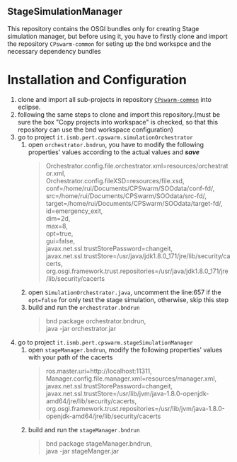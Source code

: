 ## StageSimulationManager

This repository contains the OSGI bundles only for creating Stage simulation manager, but before using it, you have to firstly clone and import the repository `CPswarm-common` for seting up the bnd workspce and the necessary dependency bundles 


# Installation and Configuration

1. clone and import all sub-projects in repository [`CPswarm-common`](https://git.pertforge.ismb.it/rzhao/cpswarm-common/tree/master) into eclipse.
2. following the same steps to clone and import this repository.(must be sure the box "Copy projects into workspace" is checked, so that this repository can use the bnd workspace configuration) 
3. go to project `it.ismb.pert.cpswarm.simulationOrchestrator` 
    1. open `orchestrator.bndrun`, you have to modify the following properties' values according to the actual values and ***save***
        >Orchestrator.config.file.orchestrator.xml=resources/orchestrator.xml,\
	    >Orchestrator.config.fileXSD=resources/file.xsd,\
        >conf=/home/rui/Documents/CPSwarm/SOOdata/conf-fd/,\
	    >src=/home/rui/Documents/CPSwarm/SOOdata/src-fd/,\
	    >target=/home/rui/Documents/CPSwarm/SOOdata/target-fd/,\
        >id=emergency_exit,\
     	>dim=2d,\
	    >max=8,\
	    >opt=true,\
	    >gui=false,\
	    >javax.net.ssl.trustStorePassword=changeit,\
        >javax.net.ssl.trustStore=/usr/java/jdk1.8.0_171/jre/lib/security/cacerts,\
	    >org.osgi.framework.trust.repositories=/usr/java/jdk1.8.0_171/jre/lib/security/cacerts
    2. open `SimulationOrchestrator.java`, uncomment the line:657 if the `opt=false` for only test the stage simulation, otherwise, skip this step  
    3. build and run the `orchestrator.bndrun`
        >bnd package orchestrator.bndrun,\
        >java -jar orchestrator.jar
4. go to project `it.ismb.pert.cpswarm.stageSimulationManager` 
    1. open `stageManager.bndrun`, modify the following properties' values with your path of the cacerts
        >ros.master.uri=http:\/\/localhost:11311,\
        >Manager.config.file.manager.xml=resources/manager.xml,\
	    >javax.net.ssl.trustStorePassword=changeit,\
	    >javax.net.ssl.trustStore=/usr/lib/jvm/java-1.8.0-openjdk-amd64/jre/lib/security/cacerts,\
	    >org.osgi.framework.trust.repositories=/usr/lib/jvm/java-1.8.0-openjdk-amd64/jre/lib/security/cacerts
    2. build and run the `stageManager.bndrun`
        >bnd package stageManager.bndrun,\
        >java -jar stageManger.jar